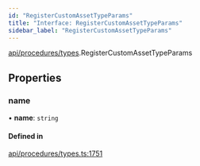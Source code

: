 ```yaml
---
id: "RegisterCustomAssetTypeParams"
title: "Interface: RegisterCustomAssetTypeParams"
sidebar_label: "RegisterCustomAssetTypeParams"
---
```


[api/procedures/types](../../../../../modules/API/Procedures/Types/Types.md).RegisterCustomAssetTypeParams

## Properties

### name

• **name**: `string`

#### Defined in

[api/procedures/types.ts:1751](https://github.com/PolymeshAssociation/polymesh-sdk/blob/b55e63737/src/api/procedures/types.ts#L1751)
